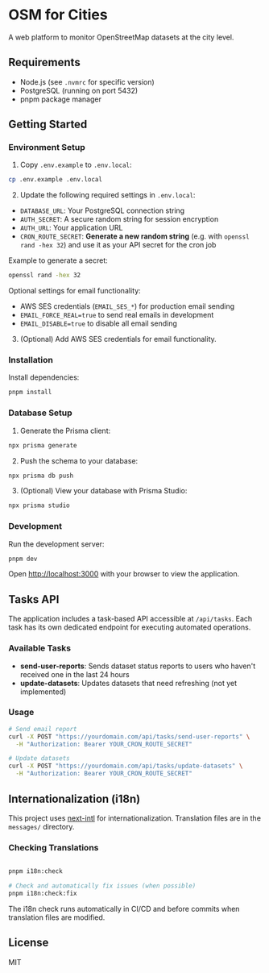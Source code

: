 # OSM for Cities

A web platform to monitor OpenStreetMap datasets at the city level.

## Requirements

- Node.js (see `.nvmrc` for specific version)
- PostgreSQL (running on port 5432)
- pnpm package manager

## Getting Started

### Environment Setup

1. Copy `.env.example` to `.env.local`:

```bash
cp .env.example .env.local
```

2. Update the following required settings in `.env.local`:

- `DATABASE_URL`: Your PostgreSQL connection string
- `AUTH_SECRET`: A secure random string for session encryption
- `AUTH_URL`: Your application URL
- `CRON_ROUTE_SECRET`: **Generate a new random string** (e.g. with `openssl rand -hex 32`) and use it as your API secret for the cron job

Example to generate a secret:

```bash
openssl rand -hex 32
```

Optional settings for email functionality:

- AWS SES credentials (`EMAIL_SES_*`) for production email sending
- `EMAIL_FORCE_REAL=true` to send real emails in development
- `EMAIL_DISABLE=true` to disable all email sending

3. (Optional) Add AWS SES credentials for email functionality.

### Installation

Install dependencies:

```bash
pnpm install
```

### Database Setup

1. Generate the Prisma client:

```bash
npx prisma generate
```

2. Push the schema to your database:

```bash
npx prisma db push
```

3. (Optional) View your database with Prisma Studio:

```bash
npx prisma studio
```

### Development

Run the development server:

```bash
pnpm dev
```

Open [http://localhost:3000](http://localhost:3000) with your browser to view the application.

## Tasks API

The application includes a task-based API accessible at `/api/tasks`. Each task has its own dedicated endpoint for executing automated operations.

### Available Tasks

- **send-user-reports**: Sends dataset status reports to users who haven't received one in the last 24 hours
- **update-datasets**: Updates datasets that need refreshing (not yet implemented)

### Usage

```bash
# Send email report
curl -X POST "https://yourdomain.com/api/tasks/send-user-reports" \
  -H "Authorization: Bearer YOUR_CRON_ROUTE_SECRET"

# Update datasets
curl -X POST "https://yourdomain.com/api/tasks/update-datasets" \
  -H "Authorization: Bearer YOUR_CRON_ROUTE_SECRET"
```

## Internationalization (i18n)

This project uses [next-intl](https://next-intl.com/) for internationalization. Translation files are in the `messages/` directory.

### Checking Translations

```bash

pnpm i18n:check

# Check and automatically fix issues (when possible)
pnpm i18n:check:fix
```

The i18n check runs automatically in CI/CD and before commits when translation files are modified.

## License

MIT
